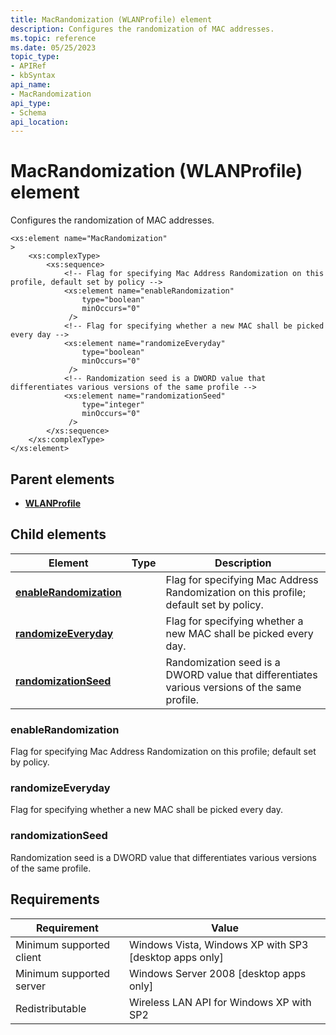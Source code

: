```yaml
---
title: MacRandomization (WLANProfile) element
description: Configures the randomization of MAC addresses.
ms.topic: reference
ms.date: 05/25/2023
topic_type: 
- APIRef
- kbSyntax
api_name: 
- MacRandomization
api_type: 
- Schema
api_location: 
---
```


# MacRandomization (WLANProfile) element

Configures the randomization of MAC addresses.

``` syntax
<xs:element name="MacRandomization"
>
    <xs:complexType>
        <xs:sequence>
            <!-- Flag for specifying Mac Address Randomization on this profile, default set by policy -->
            <xs:element name="enableRandomization"
                type="boolean"
                minOccurs="0"
             />
            <!-- Flag for specifying whether a new MAC shall be picked every day -->
            <xs:element name="randomizeEveryday"
                type="boolean"
                minOccurs="0"
             />
            <!-- Randomization seed is a DWORD value that differentiates various versions of the same profile -->
            <xs:element name="randomizationSeed"
                type="integer"
                minOccurs="0"
             />
        </xs:sequence>
    </xs:complexType>
</xs:element>
```

## Parent elements

* [**WLANProfile**](wlan-profileschema-wlanprofile-element.md)

## Child elements

| Element | Type | Description |
|-|-|-|
| [**enableRandomization**](#enablerandomization) | | Flag for specifying Mac Address Randomization on this profile; default set by policy. |
| [**randomizeEveryday**](#randomizeeveryday) | | Flag for specifying whether a new MAC shall be picked every day. |
| [**randomizationSeed**](#randomizationseed) | | Randomization seed is a DWORD value that differentiates various versions of the same profile. |

### enableRandomization

Flag for specifying Mac Address Randomization on this profile; default set by policy.

### randomizeEveryday

Flag for specifying whether a new MAC shall be picked every day.

### randomizationSeed

Randomization seed is a DWORD value that differentiates various versions of the same profile.

## Requirements

| Requirement | Value |
|-|-|
| Minimum supported client | Windows Vista, Windows XP with SP3 \[desktop apps only\] |
| Minimum supported server | Windows Server 2008 \[desktop apps only\] |
| Redistributable | Wireless LAN API for Windows XP with SP2 |
